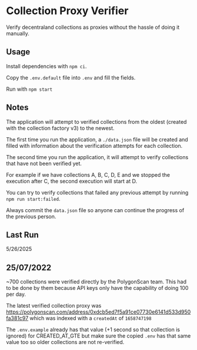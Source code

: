 # Collection Proxy Verifier

Verify decentraland collections as proxies without the hassle of doing it manually.

## Usage

Install dependencies with `npm ci`.

Copy the `.env.default` file into `.env` and fill the fields.

Run with `npm start`

## Notes

The application will attempt to verified collections from the oldest (created with the collection factory v3) to the newest.

The first time you run the application, a `./data.json` file will be created and filled with information about the verification attempts for each collection.

The second time you run the application, it will attempt to verify collections that have not been verified yet.

For example if we have collections A, B, C, D, E and we stopped the execution after C, the second execution will start at D.

You can try to verify collections that failed any previous attempt by running `npm run start:failed`.

Always commit the `data.json` file so anyone can continue the progress of the previous person.

## Last Run
5/26/2025

## 25/07/2022

~700 collections were verified directly by the PolygonScan team. This had to be done by them because API keys only have the capability of doing 100 per day.

The latest verified collection proxy was https://polygonscan.com/address/0xdcb5ed7f5a91ce07730e6141d533d950fa381c97 which was indexed with a `createdAt` of `1658747198`

The `.env.example` already has that value (+1 second so that collection is ignored) for CREATED_AT_GTE but make sure the copied `.env` has that same value too so older collections are not re-verified.
